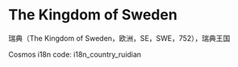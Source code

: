 # The Kingdom of Sweden

瑞典（The Kingdom of Sweden，欧洲，SE，SWE，752），瑞典王国

Cosmos i18n code: i18n_country_ruidian